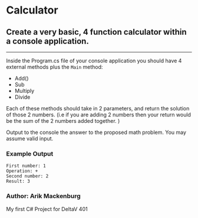 # Calculator
## Create a very basic, 4 function calculator within a console application.
---------------------------------------------------------------------------
Inside the Program.cs file of your console application you should have 4 external methods plus the ```Main``` method:
+ Add()
+ Sub
+ Multiply
+ Divide

Each of these methods should take in 2 parameters, and return the solution of those 2 numbers. (i.e if you are adding 2 numbers then your return would be the sum of the 2 numbers added together. )

Output to the console the answer to the proposed math problem. You may assume valid input.

### Example Output
```
First number: 1
Operation: +
Second number: 2
Result: 3
```

### Author: Arik Mackenburg
My first C# Project for DeltaV 401
